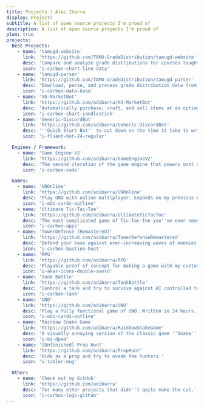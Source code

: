```yaml
---
title: Projects | Alec Ibarra
display: Projects
subtitle: A list of open source projects I'm proud of
description: A list of open source projects I'm proud of
plum: true
projects:
  Best Projects:
    - name: 'tamugd-website'
      link: 'https://github.com/TAMU-GradeDistribution/tamugd-website'
      desc: 'Compare and analyze grade distributions for courses taught at TAMU.'
      icon: 'i-carbon-chart-line-data'
    - name: 'tamugd-parser'
      link: 'https://github.com/TAMU-GradeDistribution/tamugd-parser'
      desc: 'Download, parse, and process grade distribution data from TAMU.'
      icon: 'i-carbon-data-base'
    - name: 'XO-MarketBot'
      link: 'https://github.com/adibarra/XO-MarketBot'
      desc: 'Automatically purchase, craft, and sell items at an optimal price in a game called Crossout.'
      icon: 'i-carbon-chart-candlestick'
    - name: 'Generic-DiscordBot'
      link: 'https://github.com/adibarra/Generic-DiscordBot'
      desc: '''Quick Start Bot'' to cut down on the time it take to write complex discord bots.'
      icon: 'i-fluent-bot-24-regular'

  Engines / Framework:
    - name: 'Game Engine V2'
      link: 'https://github.com/adibarra/GameEngineV2'
      desc: 'The second iteration of the game engine that powers most of my games.'
      icon: 'i-carbon-code'

  Games:
    - name: 'UNOnline'
      link: 'https://github.com/adibarra/UNOnline'
      desc: 'Play UNO with online multiplayer. Expands on my previous UNO game.'
      icon: 'i-mdi-cards-outline'
    - name: 'Ultimate Tic-Tac-Toe'
      link: 'https://github.com/adibarra/UltimateTicTacToe'
      desc: 'The most complicated game of Tic-Tac-Toe you''ve ever seen.'
      icon: 'i-carbon-apps'
    - name: 'TowerDefense (Remastered)'
      link: 'https://github.com/adibarra/TowerDefenseRemastered'
      desc: 'Defend your base against ever-increasing waves of enemies.'
      icon: 'i-carbon-bastion-host'
    - name: 'RPG'
      link: 'https://github.com/adibarra/RPG'
      desc: 'Playable proof of concept for making a game with my custom engine.'
      icon: 'i-akar-icons-double-sword'
    - name: 'Tank Battle'
      link: 'https://github.com/adibarra/TankBattle'
      desc: 'Control a tank and try to survive against AI controlled tanks.'
      icon: 'i-carbon-tank'
    - name: 'UNO'
      link: 'https://github.com/adibarra/UNO'
      desc: 'Play a fully functional game of UNO. Written in 24 hours.'
      icon: 'i-mdi-cards-outline'
    - name: 'Rainbow Snake Game'
      link: 'https://github.com/adibarra/RainbowSnakeGame'
      desc: 'A visually annoying version of the classic game ''Snake''.'
      icon: 'i-bi-dpad'
    - name: '[Unfinished] Prop Hunt'
      link: 'https://github.com/adibarra/PropHunt'
      desc: 'Hide as a prop and try to evade the hunters.'
      icon: 'i-tabler-mug'

  Other:
    - name: 'Check out my GitHub'
      link: 'https://github.com/adibarra'
      desc: 'for many other projects that didn''t quite make the cut.'
      icon: 'i-carbon-logo-github'
---
```


<ListProjects :projects="frontmatter.projects" />

